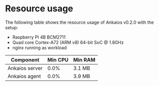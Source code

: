 # Resource usage

The following table shows the resource usage of Ankaios v0.2.0 with the setup:

* Raspberry PI 4B BCM2711
* Quad core Cortex-A72 (ARM v8) 64-bit SoC @ 1.8GHz
* nginx running as workload

| Component      | Min CPU | Min RAM |
| -------------- | ------- | ------- |
| Ankaios server | 0.0%    | 3.1 MB  |
| Ankaios agent  | 0.0%    | 3.9 MB  |
